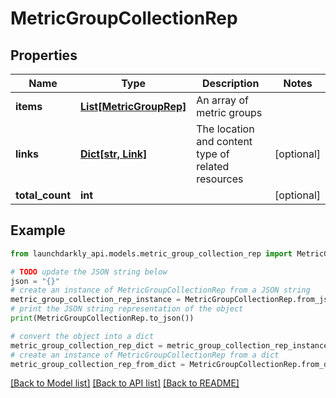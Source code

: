 # MetricGroupCollectionRep


## Properties

Name | Type | Description | Notes
------------ | ------------- | ------------- | -------------
**items** | [**List[MetricGroupRep]**](MetricGroupRep.md) | An array of metric groups | 
**links** | [**Dict[str, Link]**](Link.md) | The location and content type of related resources | [optional] 
**total_count** | **int** |  | [optional] 

## Example

```python
from launchdarkly_api.models.metric_group_collection_rep import MetricGroupCollectionRep

# TODO update the JSON string below
json = "{}"
# create an instance of MetricGroupCollectionRep from a JSON string
metric_group_collection_rep_instance = MetricGroupCollectionRep.from_json(json)
# print the JSON string representation of the object
print(MetricGroupCollectionRep.to_json())

# convert the object into a dict
metric_group_collection_rep_dict = metric_group_collection_rep_instance.to_dict()
# create an instance of MetricGroupCollectionRep from a dict
metric_group_collection_rep_from_dict = MetricGroupCollectionRep.from_dict(metric_group_collection_rep_dict)
```
[[Back to Model list]](../README.md#documentation-for-models) [[Back to API list]](../README.md#documentation-for-api-endpoints) [[Back to README]](../README.md)


